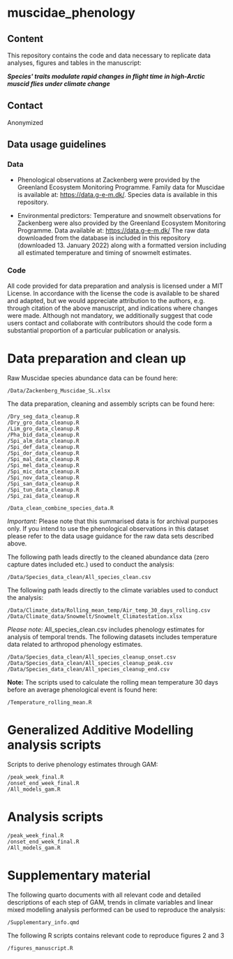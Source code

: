 # muscidae_phenology

## Content
This repository contains the code and data necessary to replicate data analyses, figures and tables in the manuscript:

***Species' traits modulate rapid changes in flight time in high-Arctic muscid flies under climate change***

## Contact
Anonymized

## Data usage guidelines

### Data

- Phenological observations at Zackenberg were provided by the Greenland Ecosystem Monitoring Programme. Family data for Muscidae is available at: https://data.g-e-m.dk/. Species data is available in this repository. 

- Environmental predictors: Temperature and snowmelt observations for Zackenberg were also provided by the Greenland Ecosystem Monitoring Programme. Data available at: https://data.g-e-m.dk/ The raw data downloaded from the database is included in this repository (downloaded 13. January 2022) along with a formatted version including all estimated temperature and timing of snowmelt estimates.

### Code 
All code provided for data preparation and analysis is licensed under a MIT License. In accordance with the license the code is available to be shared and adapted, but we would appreciate attribution to the authors, e.g. through citation of the above manuscript, and indications where changes were made. Although not mandatory, we additionally suggest that code users contact and collaborate with contributors should the code form a substantial proportion of a particular publication or analysis.

# Data preparation and clean up

Raw Muscidae species abundance data can be found here: 

```
/Data/Zackenberg_Muscidae_SL.xlsx

```

The data preparation, cleaning and assembly scripts can be found here:

```
/Dry_seg_data_cleanup.R
/Dry_gro_data_cleanup.R
/Lim_gro_data_cleanup.R
/Pha_bid_data_cleanup.R
/Spi_alm_data_cleanup.R
/Spi_def_data_cleanup.R
/Spi_dor_data_cleanup.R
/Spi_mal_data_cleanup.R
/Spi_mel_data_cleanup.R
/Spi_mic_data_cleanup.R
/Spi_nov_data_cleanup.R
/Spi_san_data_cleanup.R
/Spi_tun_data_cleanup.R
/Spi_zai_data_cleanup.R

/Data_clean_combine_species_data.R

```

*Important:* Please note that this summarised data is for archival purposes only. If you intend to use the phenological observations in this dataset please refer to the data usage guidance for the raw data sets described above. 

The following path leads directly to the cleaned abundance data (zero capture dates included etc.) used to conduct the analysis:

```
/Data/Species_data_clean/All_species_clean.csv

```

The following path leads directly to the climate variables used to conduct the analysis:


```
/Data/Climate_data/Rolling_mean_temp/Air_temp_30_days_rolling.csv
/Data/Climate_data/Snowmelt/Snowmelt_Climatestation.xlsx

```

*Please note:* All_species_clean.csv includes phenology estimates for analysis of temporal trends. The following datasets includes temperature data related to arthropod phenology estimates.

```
/Data/Species_data_clean/All_species_cleanup_onset.csv
/Data/Species_data_clean/All_species_cleanup_peak.csv
/Data/Species_data_clean/All_species_cleanup_end.csv

```  

**Note:** The scripts used to calculate the rolling mean temperature 30 days before an average phenological event is found here:

```
/Temperature_rolling_mean.R

```

# Generalized Additive Modelling analysis scripts
Scripts to derive phenology estimates through GAM:

```
/peak_week_final.R
/onset_end_week_final.R
/All_models_gam.R

```

# Analysis scripts

```
/peak_week_final.R
/onset_end_week_final.R
/All_models_gam.R

```


# Supplementary material
The following quarto documents with all relevant code and detailed descriptions of each step of GAM, trends in climate variables and linear mixed modelling analysis performed can be used to reproduce the analysis:


```
/Supplementary_info.qmd

```

The following R scripts contains relevant code to reproduce figures 2 and 3

```
/figures_manuscript.R

```
